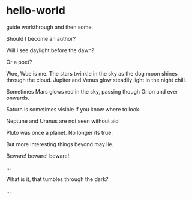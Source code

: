 # hello-world
guide workthrough  and then some.


Should I become an author?

Will i see daylight before the dawn?

Or a poet?

Woe, Woe is me.
The stars twinkle in the sky as the dog moon shines through the cloud. 
Jupiter and Venus glow steadily light in the night chill.


Sometimes Mars glows red in the sky, passing though Orion and ever onwards.

Saturn is sometimes visible if you know where to look.

Neptune and Uranus are not seen without aid

Pluto was once a planet.
No longer its true.

But more interesting things beyond may lie.


Beware! beware! beware!

...


What is it, that tumbles through the dark?

...

